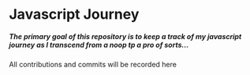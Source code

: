 # Javascript Journey
##### The primary goal of this repository is  to keep a track of my javascript journey as I transcend from a noop tp a pro of sorts...
All contributions and commits will be recorded here